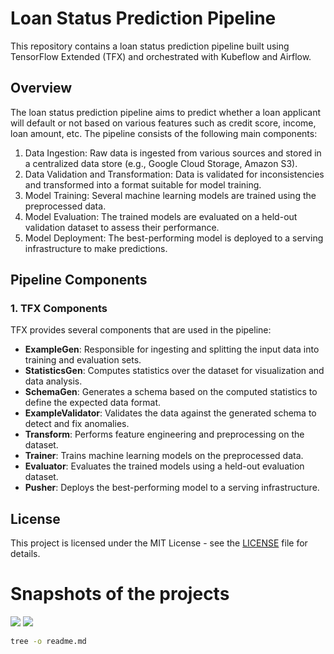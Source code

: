 # Loan Status Prediction Pipeline

This repository contains a loan status prediction pipeline built using TensorFlow Extended (TFX) and orchestrated with Kubeflow and Airflow.

## Overview

The loan status prediction pipeline aims to predict whether a loan applicant will default or not based on various features such as credit score, income, loan amount, etc. The pipeline consists of the following main components:

1. Data Ingestion: Raw data is ingested from various sources and stored in a centralized data store (e.g., Google Cloud Storage, Amazon S3).
2. Data Validation and Transformation: Data is validated for inconsistencies and transformed into a format suitable for model training.
3. Model Training: Several machine learning models are trained using the preprocessed data.
4. Model Evaluation: The trained models are evaluated on a held-out validation dataset to assess their performance.
5. Model Deployment: The best-performing model is deployed to a serving infrastructure to make predictions.

## Pipeline Components

### 1. TFX Components

TFX provides several components that are used in the pipeline:

- **ExampleGen**: Responsible for ingesting and splitting the input data into training and evaluation sets.
- **StatisticsGen**: Computes statistics over the dataset for visualization and data analysis.
- **SchemaGen**: Generates a schema based on the computed statistics to define the expected data format.
- **ExampleValidator**: Validates the data against the generated schema to detect and fix anomalies.
- **Transform**: Performs feature engineering and preprocessing on the dataset.
- **Trainer**: Trains machine learning models on the preprocessed data.
- **Evaluator**: Evaluates the trained models using a held-out evaluation dataset.
- **Pusher**: Deploys the best-performing model to a serving infrastructure.


## License

This project is licensed under the MIT License - see the [LICENSE](LICENSE) file for details.

# Snapshots of the projects
<img src=https://raw.githubusercontent.com/IAMPathak2702/Loan_status_prediction-TFX-pipeline/main/images/history_model.png>
<img src=https://raw.githubusercontent.com/IAMPathak2702/Loan_status_prediction-TFX-pipeline/main/images/model%20png.png>

```bash
tree -o readme.md
```
